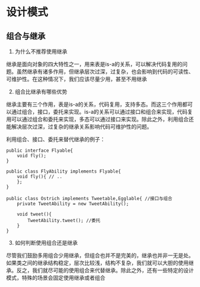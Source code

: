 # 设计模式

## 组合与继承


1. 为什么不推荐使用继承

继承是面向对象的四大特性之一，用来表是is-a的关系，可以解决代码复用的问题。虽然继承有诸多作用，但继承层次过深，过复杂，也会影响到代码的可读性、可维护性。在这种情况下，我们应该尽量少用，甚至不用继承

2. 组合比继承有哪些优势

继承主要有三个作用，表是is-a的关系，代码复用，支持多态。而这三个作用都可以通过组合，接口，委托来实现。is-a的关系可以通过接口和组合来实现，代码复用可以通过组合和委托来实现，多态可以通过接口来实现。除此之外，利用组合还能解决层次过深，过复杂的继承关系影响代码可维护性的问题。

利用组合、接口、委托来替代继承的例子：

```
public interface Flyable{
    void fly();
}

public class FlyAbility implements Flyable{
    void fly(){ // ..
    };
}

public class Ostrich implements Tweetable,Egglable{ //接口与组合
    private TweetAbility = new TweetAbility();

    void tweet(){
        TweetAbility.tweet(); //委托
    }
}
```

3. 如何判断使用组合还是继承

尽管我们鼓励多用组合少用继承，但组合也并不是完美的，继承也并非一无是处。如果类之间的继承结构稳定，层次比较浅，结构不复杂，我们就可以大胆的使用继承。反之，我们就尽可能的使用组合来代替继承。除此之外，还有一些特定的设计模式，特殊的场景会固定使用继承或者组合